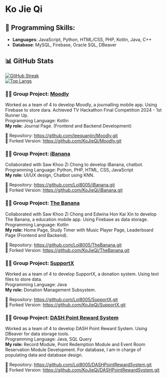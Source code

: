 # Ko Jie Qi
## 🔧 Programming Skills:
- **Languages**: JavaScript, Python, HTML/CSS, PHP, Kotlin, Java, C++
- **Database**: MySQL, Firebase, Oracle SQL, DBeaver

## 📊 GitHub Stats  
[![GitHub Streak](https://github-readme-streak-stats-pi-bice.vercel.app?user=KoJieQi&theme=vue-dark)](https://git.io/streak-stats)  
[![Top Langs](https://github-readme-stats-lyart-zeta-54.vercel.app/api/top-langs/?username=KoJieQi&layout=donut&theme=vue-dark&langs_count=8)](https://github.com/anuraghazra/github-readme-stats)

### 🧑‍💻 Group Project: [Moodly](https://github.com/leequanjin/Moodly.git)  
Worked as a team of 4 to develop Moodly, a journalling mobile app. Using Firebase to store dara. Achieved TV Hackathon Final Competition 2024 - 1st Runner Up.  
Programming Language: Kotlin  
**My role:** Journal Page. (Frontend and Backend Development)  
  
🔗 Repository: https://github.com/leequanjin/Moodly.git  
🔁 Forked Version: https://github.com/KoJieQi/Moodly.git 

### 🧑‍💻 Group Project: [iBanana](https://github.com/Lol8005/iBanana.git)  
Collaborated with Saw Khoo Zi Chong to develop iBanana, chatbot.  
Programming Language: Python, PHP, HTML, CSS, JavaScript  
**My role:** UI/UX design, Chatbot using KNN.  
  
🔗 Repository: https://github.com/Lol8005/iBanana.git  
🔁 Forked Version: https://github.com/KoJieQi/iBanana.git  

### 🧑‍💻 Group Project: [The Banana](https://github.com/Lol8005/TheBanana.git)  
Collaborated with Saw Khoo Zi Chong and Edwina Hon Kai Xin to develop The Banana, a education mobile app. Using Firebase as data storage.  
Programming Language: Kotlin  
**My role:** Home Page, Study Timer with Music Player Page, Leaderboard Page (Frontend and Backend).

🔗 Repository: https://github.com/Lol8005/TheBanana.git  
🔁 Forked Version: https://github.com/KoJieQi/TheBanana.git  

### 🧑‍💻 Group Project: [SupportX](https://github.com/Lol8005/SupportX.git)  
Worked as a team of 4 to develop SupportX, a donation system. Using text files to store data.  
Programming Language: Java   
**My role:** Donation Management Subsystem.

🔗 Repository: https://github.com/Lol8005/SupportX.git  
🔁 Forked Version: https://github.com/KoJieQi/SupportX.git

### 🧑‍💻 Group Project: [DASH Point Reward System](https://github.com/Lol8005/DASHPointRewardSystem.git)  
Worked as a team of 4 to develop DASH Point Reward System. Using DBeaver for data storage tools.  
Programming Language: Java, SQL Query  
**My role:** Record Module, Point Redemption Module and Event Room Reservation Module Development. For database, I am in charge of populating data and database design. 

🔗 Repository: https://github.com/Lol8005/DASHPointRewardSystem.git  
🔁 Forked Version: https://github.com/KoJieQi/DASHPointRewardSystem.git  
